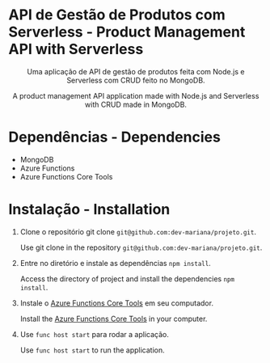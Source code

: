 # API de Gestão de Produtos com Serverless - Product Management API with Serverless

<p align="center">Uma aplicação de API de gestão de produtos feita com Node.js e Serverless com CRUD feito no MongoDB.</p>
<p align="center">A product management API application made with Node.js and Serverless with CRUD made in MongoDB.</p>

# Dependências - Dependencies

* MongoDB
* Azure Functions
* Azure Functions Core Tools

# Instalação - Installation

1. Clone o repositório git clone `git@github.com:dev-mariana/projeto.git`.

   Use git clone in the repository `git@github.com:dev-mariana/projeto.git`.

2. Entre no diretório e instale as dependências `npm install`.

   Access the directory of project and install the dependencies `npm install`. 
   
3. Instale o [Azure Functions Core Tools](https://docs.microsoft.com/pt-br/azure/azure-functions/functions-run-local?tabs=windows%2Ccsharp%2Cbash) em seu computador.

   Install the [Azure Functions Core Tools](https://docs.microsoft.com/en-us/azure/azure-functions/functions-run-local?tabs=windows%2Ccsharp%2Cbash) in your computer. 
   
4. Use `func host start` para rodar a aplicação.

   Use `func host start` to run the application.
